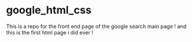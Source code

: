 # google_html_css
This is a repo for the front end page of the google search main page ! and this is the first html page i did ever !
